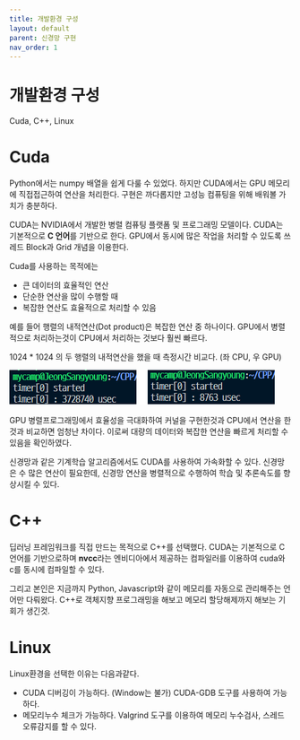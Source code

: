 ```yaml
---
title: 개발환경 구성
layout: default
parent: 신경망 구현
nav_order: 1
---
```


# 개발환경 구성

Cuda, C++, Linux







# Cuda

Python에서는 numpy 배열을 쉽게 다룰 수 있었다. 하지만 CUDA에서는 GPU 메모리에 직접접근하여 연산을 처리한다. 구현은 까다롭지만 고성능 컴퓨팅을 위해 배워볼 가치가 충분하다.

CUDA는 NVIDIA에서 개발한 병렬 컴퓨팅 플랫폼 및 프로그래밍 모델이다. CUDA는 기본적으로 **C 언어**를 기반으로 한다. GPU에서 동시에 많은 작업을 처리할 수 있도록 쓰레드 Block과 Grid 개념을 이용한다.

Cuda를 사용하는 목적에는

* 큰 데이터의 효율적인 연산
* 단순한 연산을 많이 수행할 때
* 복잡한 연산도 효율적으로 처리할 수 있음

예를 들어 행렬의 내적연산(Dot product)은 복잡한 연산 중 하나이다. GPU에서 병렬적으로 처리하는것이 CPU에서 처리하는 것보다 훨씬 빠르다.

1024 * 1024 의 두 행렬의 내적연산을 했을 때 측정시간 비교다. (좌 CPU, 우 GPU) 

![](../../assets/images/dnn/01_01.png)

GPU 병렬프로그래밍에서 효율성을 극대화하여 커널을 구현한것과 CPU에서 연산을 한 것과 비교하면 엄청난 차이다. 이로써 대량의 데이터와 복잡한 연산을 빠르게 처리할 수 있음을 확인하였다.

신경망과 같은 기계학습 알고리즘에서도 CUDA를 사용하여 가속화할 수 있다. 신경망은 수 많은 연산이 필요한데, 신경망 연산을 병렬적으로 수행하여 학습 및 추론속도를 향상시킬 수 있다.







# C++

딥러닝 프레임워크를 직접 만드는 목적으로 C++를 선택했다. CUDA는 기본적으로 C언어를 기반으로하며  **nvcc**라는 엔비디아에서 제공하는 컴파일러를 이용하여 cuda와 c를 동시에 컴파일할 수 있다.

그리고 본인은 지금까지 Python, Javascript와 같이 메모리를 자동으로 관리해주는 언어만 다뤄왔다.  C++로 객체지향 프로그래밍을 해보고 메모리 할당해제까지 해보는 기회가 생긴것.









# Linux

Linux환경을 선택한 이유는 다음과같다.

* CUDA 디버깅이 가능하다. (Window는 불가) CUDA-GDB 도구를 사용하여 가능하다.
* 메모리누수 체크가 가능하다. Valgrind 도구를 이용하여 메모리 누수검사, 스레드 오류감지를 할 수 있다.





